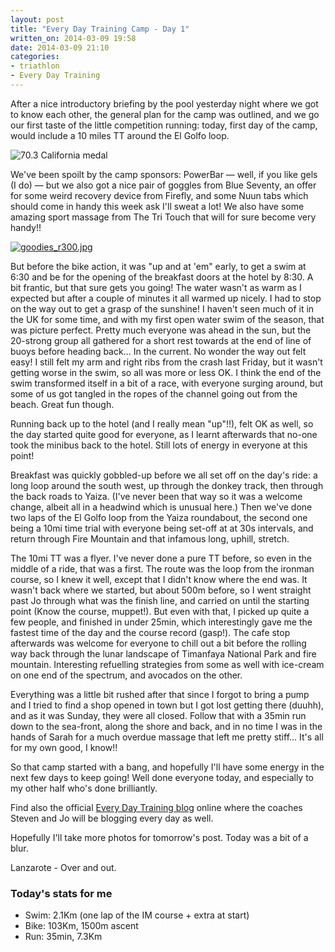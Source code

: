 ```yaml
---
layout: post
title: "Every Day Training Camp - Day 1"
written_on: 2014-03-09 19:58
date: 2014-03-09 21:10
categories:
- triathlon
- Every Day Training
---
```

After a nice introductory briefing by the pool yesterday night where we got to know each other, the general plan for the camp was outlined, and we go our first taste of the little competition running: today, first day of the camp, would include a 10 miles TT around the El Golfo loop.

<p class="attachement"><span><img src="{{ "edt.png" | image_path | cdn }}" alt="70.3 California medal" /></span></p>

<!--more-->

We've been spoilt by the camp sponsors: PowerBar — well, if you like gels (I do) — but we also got a nice pair of goggles from Blue Seventy, an offer for some weird recovery device from Firefly, and some Nuun tabs which should come in handy this week ask I'll sweat a lot! We also have some amazing sport massage from The Tri Touch that will for sure become very handy!!

<p class="attachement"><a href="{{ "goodies.jpg" | image_path | cdn }}" title="goodies_r300.jpg" rel="lightbox[20140309]"><img src="{{ "goodies_r300.jpg" | image_path | cdn }}" alt="goodies_r300.jpg" /></a></p>

But before the bike action, it was "up and at 'em" early, to get a swim at 6:30 and be for the opening of the breakfast doors at the hotel by 8:30. A bit frantic, but that sure gets you going!
The water wasn't as warm as I expected but after a couple of minutes it all warmed up nicely. I had to stop on the way out to get a grasp of the sunshine! I haven't seen much of it in the UK for some time, and with my first open water swim of the season, that was picture perfect.
Pretty much everyone was ahead in the sun, but the 20-strong group all gathered for a short rest towards at the end of line of buoys before heading back... In the current. No wonder the way out felt easy!
I still felt my arm and right ribs from the crash last Friday, but it wasn't getting worse in the swim, so all was more or less OK. I think the end of the swim transformed itself in a bit of a race, with everyone surging around, but some of us got tangled in the ropes of the channel going out from the beach. Great fun though.

Running back up to the hotel (and I really mean "up"!!), felt OK as well, so the day started quite good for everyone, as I learnt afterwards that no-one took the minibus back to the hotel. Still lots of energy in everyone at this point!

Breakfast was quickly gobbled-up before we all set off on the day's ride: a long loop around the south west, up through the donkey track, then through the back roads to Yaiza. (I've never been that way so it was a welcome change, albeit all in a headwind which is unusual here.) Then we've done two laps of the El Golfo loop from the Yaiza roundabout, the second one being a 10mi time trial with everyone being set-off at at 30s intervals, and return through Fire Mountain and that infamous long, uphill, stretch.

The 10mi TT was a flyer. I've never done a pure TT before, so even in the middle of a ride, that was a first. The route was the loop from the ironman course, so I knew it well, except that I didn't know where the end was. It wasn't back where we started, but about 500m before, so I went straight past Jo through what was the finish line, and carried on until the starting point (Know the course, muppet!).
But even with that, I picked up quite a few people, and finished in under 25min, which interestingly gave me the fastest time of the day and the course record (gasp!). The cafe stop afterwards was welcome for everyone to chill out a bit before the rolling way back through the lunar landscape of Timanfaya National Park and fire mountain. Interesting refuelling strategies from some as well with ice-cream on one end of the spectrum, and avocados on the other.

Everything was a little bit rushed after that since I forgot to bring a pump and I tried to find a shop opened in town but I got lost getting there (duuhh), and as it was Sunday, they were all closed.
Follow that with a 35min run down to the sea-front, along the shore and back, and in no time I was in the hands of Sarah for a much overdue massage that left me pretty stiff... It's all for my own good, I know!!

So that camp started with a bang, and hopefully I'll have some energy in the next few days to keep going! Well done everyone today, and especially to my other half who's done brilliantly.

Find also the official [Every Day Training blog](http://www.everydaytraining.org.uk/) online where the coaches Steven and Jo will be blogging every day as well.

Hopefully I'll take more photos for tomorrow's post. Today was a bit of a blur.

Lanzarote - Over and out.

<h3>Today's stats for me</h3>

* Swim: 2.1Km (one lap of the IM course + extra at start)
* Bike: 103Km, 1500m ascent
* Run: 35min, 7.3Km